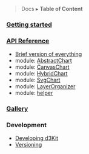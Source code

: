 > Docs ▸ **Table of Content**

### [Getting started](Getting-started.md)

### [API Reference](api/index.md)

* [Brief version of everything](api/index.md)
* module: [AbstractChart](api/AbstractChart.md)
* module: [CanvasChart](api/CanvasChart.md)
* module: [HybridChart](api/HybridChart.md)
* module: [SvgChart](api/SvgChart.md)
* module: [LayerOrganizer](api/LayerOrganizer.md)
* module: [helper](api/helper.md)

### [Gallery](Gallery.md)

### Development

* [Developing d3Kit](Developing.md)
* [Versioning](Versioning.md)
